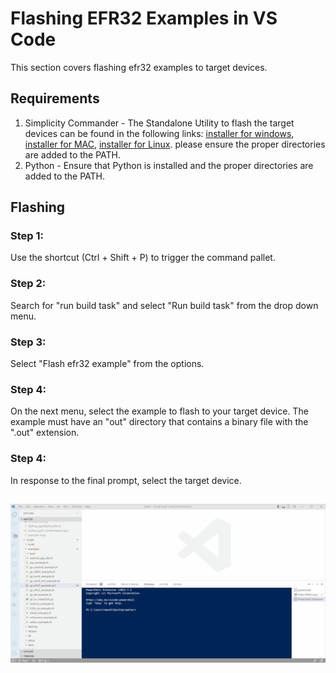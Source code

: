 # Flashing EFR32 Examples in VS Code

This section covers flashing efr32 examples to target devices.

## Requirements

1. Simplicity Commander - The Standalone Utility to flash the target devices can
   be found in the following links:
   [installer for windows](https://www.silabs.com/documents/public/software/SimplicityCommander-Windows.zip),
   [installer for MAC](https://www.silabs.com/documents/public/software/SimplicityCommander-Mac.zip),
   [installer for Linux](https://www.silabs.com/documents/public/software/SimplicityCommander-Linux.zip).
   please ensure the proper directories are added to the PATH.
2. Python - Ensure that Python is installed and the proper directories are
   added to the PATH.

## Flashing


### Step 1:

Use the shortcut (Ctrl + Shift + P) to trigger the command pallet.

### Step 2:

Search for "run build task" and select "Run build task" from the drop
down menu.

### Step 3:

Select "Flash efr32 example" from the options.

### Step 4:

On the next menu, select the example to flash to your
target device. The example must have an "out" directory that contains a
binary file with the ".out" extension.

### Step 4:

In response to the final prompt, select the target device.

## ![](../../images/flash_efr32_example.gif)
